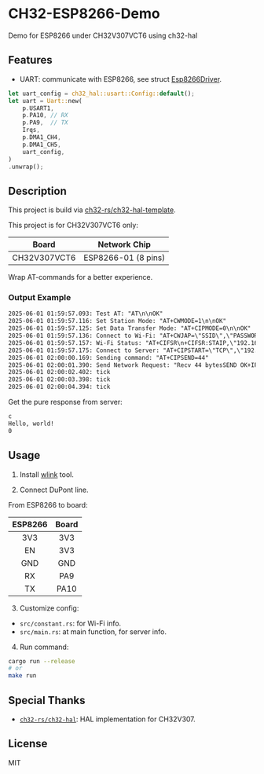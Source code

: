# CH32-ESP8266-Demo

Demo for ESP8266 under CH32V307VCT6 using ch32-hal

## Features

- UART: communicate with ESP8266, see struct [Esp8266Driver](src/esp8266_driver/mod.rs).

```rust
let uart_config = ch32_hal::usart::Config::default();
let uart = Uart::new(
    p.USART1,
    p.PA10, // RX
    p.PA9,  // TX
    Irqs,
    p.DMA1_CH4,
    p.DMA1_CH5,
    uart_config,
)
.unwrap();
```

## Description

This project is build via [ch32-rs/ch32-hal-template](https://github.com/ch32-rs/ch32-hal-template).

This project is for CH32V307VCT6 only:

| Board        | Network Chip        |
|:------------:|:-------------------:|
| CH32V307VCT6 | ESP8266-01 (8 pins) |

Wrap AT-commands for a better experience.

### Output Example

```txt
2025-06-01 01:59:57.093: Test AT: "AT\n\nOK"
2025-06-01 01:59:57.116: Set Station Mode: "AT+CWMODE=1\n\nOK"
2025-06-01 01:59:57.125: Set Data Transfer Mode: "AT+CIPMODE=0\n\nOK"
2025-06-01 01:59:57.136: Connect to Wi-Fi: "AT+CWJAP=\"SSID\",\"PASSWORD\"
2025-06-01 01:59:57.157: Wi-Fi Status: "AT+CIFSR\n+CIFSR:STAIP,\"192.168.1.101\"\n+CIFSR:STAMAC,\"2c:3a:e8:40:bb:c8\"\n\nOK"
2025-06-01 01:59:57.175: Connect to Server: "AT+CIPSTART=\"TCP\",\"192.168.1.111\",5000"
2025-06-01 02:00:00.169: Sending command: "AT+CIPSEND=44"
2025-06-01 02:00:01.390: Send Network Request: "Recv 44 bytesSEND OK+IPD,164:HTTP/1.1 200 OK\nContent-Type: text/plain; charset=utf-8\nDate: Sat, 31 May 2025 17:59:59 GMT\nServer: Kestrel\nTransfer-Encoding: chunked\n\nc\nHello World!\n0"
2025-06-01 02:00:02.402: tick
2025-06-01 02:00:03.398: tick
2025-06-01 02:00:04.394: tick
```

Get the pure response from server:

```txt
c
Hello, world!
0
```

## Usage

1. Install [wlink](https://github.com/ch32-rs/wlink) tool.

2. Connect DuPont line.

From ESP8266 to board:

| ESP8266 | Board |
|:-------:|:-----:|
| 3V3     | 3V3   |
| EN      | 3V3   |
| GND     | GND   |
| RX      | PA9   |
| TX      | PA10  |

3. Customize config:

- `src/constant.rs`: for Wi-Fi info.
- `src/main.rs`: at main function, for server info.

4. Run command:

```bash
cargo run --release
# or
make run
```

## Special Thanks

- [`ch32-rs/ch32-hal`](https://github.com/ch32-rs/ch32-hal): HAL implementation for CH32V307.

## License

MIT
